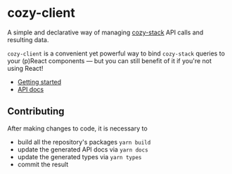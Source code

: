 # cozy-client

A simple and declarative way of managing [cozy-stack](https://github.com/cozy/cozy-stack) API calls and resulting data.

`cozy-client` is a convenient yet powerful way to bind `cozy-stack` queries to your (p)React components — but you can still benefit of it if you're not using React!

- [Getting started](../../docs/getting-started.md)
- [API docs](../../docs/api/cozy-client/modules.md)

## Contributing

After making changes to code, it is necessary to

* build all the repository's packages `yarn build`
* update the generated API docs via `yarn docs`
* update the generated types via `yarn types`
* commit the result
